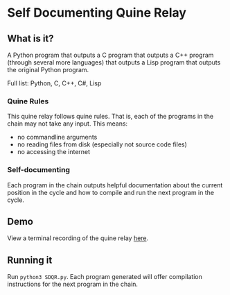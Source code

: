 # Self Documenting Quine Relay

## What is it?

A Python program that outputs a C program that outputs a C++ program (through several more languages) that outputs a Lisp program that outputs the original Python program.

Full list: Python, C, C++, C#, Lisp

### Quine Rules

This quine relay follows quine rules. That is, each of the programs in the chain may not take any input. This means:

* no commandline arguments
* no reading files from disk (especially not source code files)
* no accessing the internet

### Self-documenting

Each program in the chain outputs helpful documentation about the current position in the cycle and how to compile and run the next program in the cycle.

## Demo

View a terminal recording of the quine relay [here](https://bit.ly/quinerelay).

## Running it

Run `python3 SDQR.py`. Each program generated will offer
compilation instructions for the next program in the chain.
